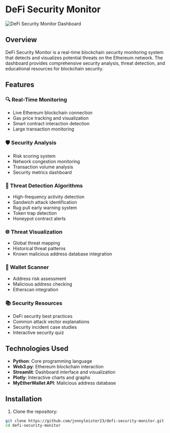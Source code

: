# DeFi Security Monitor

![DeFi Security Monitor Dashboard](dashboard.png)

## Overview

DeFi Security Monitor is a real-time blockchain security monitoring system that detects and visualizes potential threats on the Ethereum network. The dashboard provides comprehensive security analysis, threat detection, and educational resources for blockchain security.

## Features

### 🔍 Real-Time Monitoring
- Live Ethereum blockchain connection
- Gas price tracking and visualization
- Smart contract interaction detection
- Large transaction monitoring

### 🛡️ Security Analysis
- Risk scoring system
- Network congestion monitoring
- Transaction volume analysis
- Security metrics dashboard

### 🚨 Threat Detection Algorithms
- High-frequency activity detection
- Sandwich attack identification
- Rug pull early warning system
- Token trap detection
- Honeypot contract alerts

### 🌐 Threat Visualization
- Global threat mapping
- Historical threat patterns
- Known malicious address database integration

### 👛 Wallet Scanner
- Address risk assessment
- Malicious address checking
- Etherscan integration

### 📚 Security Resources
- DeFi security best practices
- Common attack vector explanations
- Security incident case studies
- Interactive security quiz

## Technologies Used

- **Python**: Core programming language
- **Web3.py**: Ethereum blockchain interaction
- **Streamlit**: Dashboard interface and visualization
- **Plotly**: Interactive charts and graphs
- **MyEtherWallet API**: Malicious address database

## Installation

1. Clone the repository:
```bash
git clone https://github.com/jonnyleister23/defi-security-monitor.git
cd defi-security-monitor